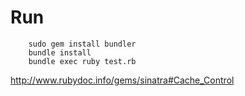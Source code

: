 # Run

		sudo gem install bundler
		bundle install
		bundle exec ruby test.rb

http://www.rubydoc.info/gems/sinatra#Cache_Control